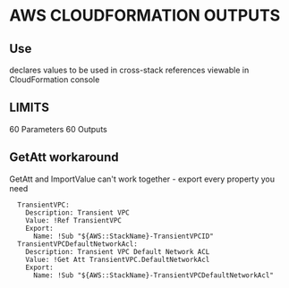 # AWS CLOUDFORMATION OUTPUTS

## Use
declares values to be used in cross-stack references
viewable in CloudFormation console

## LIMITS
60 Parameters
60 Outputs

## GetAtt workaround
GetAtt and ImportValue can't work together - export every property you need
```
  TransientVPC:
    Description: Transient VPC
    Value: !Ref TransientVPC
    Export:
      Name: !Sub "${AWS::StackName}-TransientVPCID"
  TransientVPCDefaultNetworkAcl:
    Description: Transient VPC Default Network ACL
    Value: !Get Att TransientVPC.DefaultNetworkAcl
    Export:
      Name: !Sub "${AWS::StackName}-TransientVPCDefaultNetworkAcl"
```

